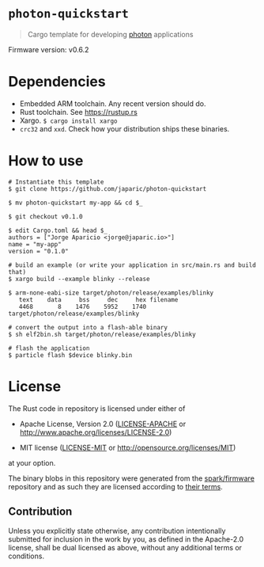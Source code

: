 # `photon-quickstart`

> Cargo template for developing [photon] applications

[photon]: https://particle.io

Firmware version: v0.6.2

# Dependencies

- Embedded ARM toolchain. Any recent version should do.
- Rust toolchain. See https://rustup.rs
- Xargo. `$ cargo install xargo`
- `crc32` and `xxd`. Check how your distribution ships these binaries.

# How to use

```
# Instantiate this template
$ git clone https://github.com/japaric/photon-quickstart

$ mv photon-quickstart my-app && cd $_

$ git checkout v0.1.0

$ edit Cargo.toml && head $_
authors = ["Jorge Aparicio <jorge@japaric.io>"]
name = "my-app"
version = "0.1.0"

# build an example (or write your application in src/main.rs and build that)
$ xargo build --example blinky --release

$ arm-none-eabi-size target/photon/release/examples/blinky
   text    data     bss     dec     hex filename
   4468       8    1476    5952    1740 target/photon/release/examples/blinky

# convert the output into a flash-able binary
$ sh elf2bin.sh target/photon/release/examples/blinky

# flash the application
$ particle flash $device blinky.bin
```

# License

The Rust code in repository is licensed under either of

- Apache License, Version 2.0 ([LICENSE-APACHE](LICENSE-APACHE) or
  http://www.apache.org/licenses/LICENSE-2.0)

- MIT license ([LICENSE-MIT](LICENSE-MIT) or http://opensource.org/licenses/MIT)

at your option.

The binary blobs in this repository were generated from the [spark/firmware]
repository and as such they are licensed according to [their terms].

[spark/firmware]: https://github.com/spark/firmware/tree/v0.6.2
[their terms]: https://github.com/spark/firmware/tree/v0.6.2#license

## Contribution

Unless you explicitly state otherwise, any contribution intentionally submitted
for inclusion in the work by you, as defined in the Apache-2.0 license, shall be
dual licensed as above, without any additional terms or conditions.
